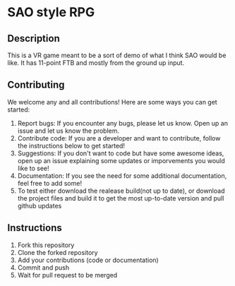 # SAO style RPG

## Description
This is a VR game meant to be a sort of demo of what I think SAO would be like. It has 11-point FTB and mostly from the ground up input.

## Contributing
We welcome any and all contributions! Here are some ways you can get started:
1. Report bugs: If you encounter any bugs, please let us know. Open up an issue and let us know the problem.
2. Contribute code: If you are a developer and want to contribute, follow the instructions below to get started!
3. Suggestions: If you don't want to code but have some awesome ideas, open up an issue explaining some updates or imporvements you would like to see!
4. Documentation: If you see the need for some additional documentation, feel free to add some!
5. To test either download the realease build(not up to date), or download the project files and build it to get the most up-to-date version and pull github updates

## Instructions
1. Fork this repository
2. Clone the forked repository
3. Add your contributions (code or documentation)
4. Commit and push
5. Wait for pull request to be merged
